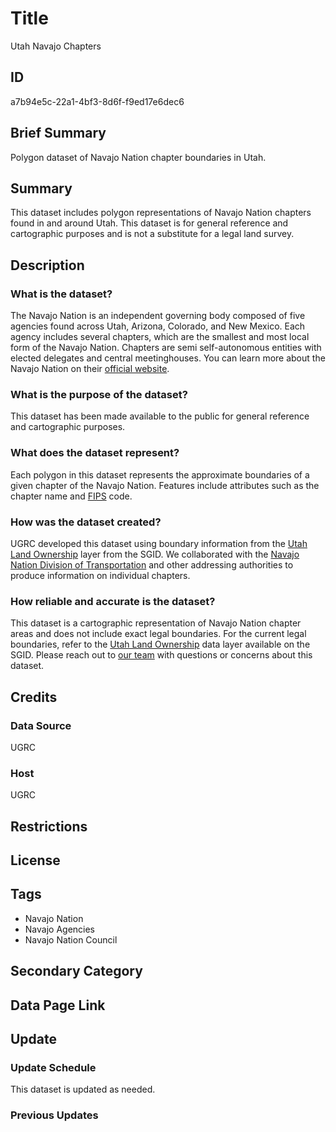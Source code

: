 # Title

Utah Navajo Chapters

## ID

a7b94e5c-22a1-4bf3-8d6f-f9ed17e6dec6

## Brief Summary

Polygon dataset of Navajo Nation chapter boundaries in Utah.

## Summary

This dataset includes polygon representations of Navajo Nation chapters found in and around Utah. This dataset is for general reference and cartographic purposes and is not a substitute for a legal land survey.

## Description

### What is the dataset?

The Navajo Nation is an independent governing body composed of five agencies found across Utah, Arizona, Colorado, and New Mexico. Each agency includes several chapters, which are the smallest and most local form of the Navajo Nation. Chapters are semi self-autonomous entities with elected delegates and central meetinghouses. You can learn more about the Navajo Nation on their [official website](https://www.navajo-nsn.gov/).

### What is the purpose of the dataset?

This dataset has been made available to the public for general reference and cartographic purposes.

### What does the dataset represent?

Each polygon in this dataset represents the approximate boundaries of a given chapter of the Navajo Nation. Features include attributes such as the chapter name and [FIPS](https://www.nist.gov/standardsgov/compliance-faqs-federal-information-processing-standards-fips#FIPS1) code.

### How was the dataset created?

UGRC developed this dataset using boundary information from the [Utah Land Ownership](https://gis.utah.gov/products/sgid/cadastre/land-ownership/) layer from the SGID. We collaborated with the [Navajo Nation Division of Transportation](https://navajodot.org/) and other addressing authorities to produce information on individual chapters.

### How reliable and accurate is the dataset?

This dataset is a cartographic representation of Navajo Nation chapter areas and does not include exact legal boundaries. For the current legal boundaries, refer to the [Utah Land Ownership](https://gis.utah.gov/products/sgid/cadastre/land-ownership/) data layer available on the SGID. Please reach out to [our team](https://gis.utah.gov/contact/) with questions or concerns about this dataset.

## Credits

### Data Source

UGRC

### Host

UGRC

## Restrictions

## License

## Tags

- Navajo Nation
- Navajo Agencies
- Navajo Nation Council

## Secondary Category

## Data Page Link

## Update

### Update Schedule

This dataset is updated as needed.

### Previous Updates
